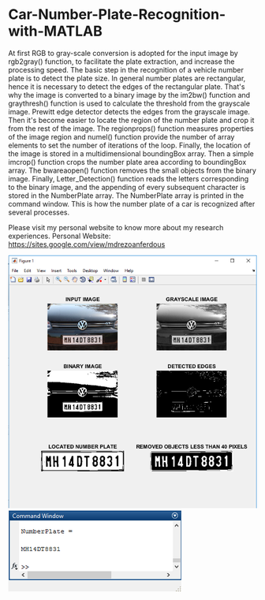 # Car-Number-Plate-Recognition-with-MATLAB
At first RGB to gray-scale conversion is adopted for the input image by rgb2gray() function, to facilitate the plate extraction, and increase the processing speed. The basic step in the recognition of a vehicle number plate is to detect the plate size. In general number plates are rectangular, hence it is necessary to detect the edges of the rectangular plate. That's why the image is converted to a binary image by the im2bw() function and graythresh() function is used to calculate the threshold from the grayscale image. Prewitt edge detector detects the edges from the grayscale image. Then it's become easier to locate the region of the number plate and crop it from the rest of the image. The regionprops() function measures properties of the image region and numel() function provide the number of array elements to set the number of iterations of the loop. Finally, the location of the image is stored in a multidimensional boundingBox array. Then a simple imcrop() function crops the number plate area according to boundingBox array. The bwareaopen() function removes the small objects from the binary image. Finally, Letter_Detection() function reads the letters corresponding to the binary image, and the appending of every subsequent character is stored in the NumberPlate array. The NumberPlate array is printed in the command window. This is how the number plate of a car is recognized after several processes.

Please visit my personal website to know more about my research experiences. Personal Website: https://sites.google.com/view/mdrezoanferdous

![](Output/A.png)
![](Output/B.png)
